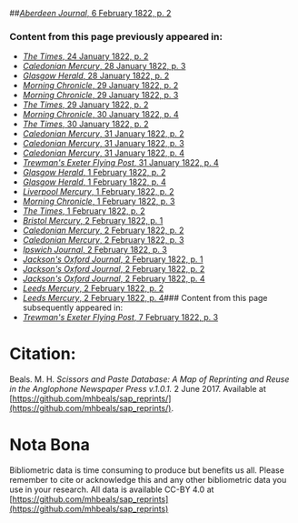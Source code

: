 ##[*Aberdeen Journal*, 6 February 1822, p. 2](https://mhbeals.github.io/sap_html/Aberdeen-Journal/Aberdeen-Journal-6-February-1822-p-2)

### Content from this page previously appeared in:
+ [*The Times*, 24 January 1822, p. 2](https://mhbeals.github.io/sap_html/The-Times/The-Times-24-January-1822-p-2)
+ [*Caledonian Mercury*, 28 January 1822, p. 3](https://mhbeals.github.io/sap_html/Caledonian-Mercury/Caledonian-Mercury-28-January-1822-p-3)
+ [*Glasgow Herald*, 28 January 1822, p. 2](https://mhbeals.github.io/sap_html/Glasgow-Herald/Glasgow-Herald-28-January-1822-p-2)
+ [*Morning Chronicle*, 29 January 1822, p. 2](https://mhbeals.github.io/sap_html/Morning-Chronicle/Morning-Chronicle-29-January-1822-p-2)
+ [*Morning Chronicle*, 29 January 1822, p. 3](https://mhbeals.github.io/sap_html/Morning-Chronicle/Morning-Chronicle-29-January-1822-p-3)
+ [*The Times*, 29 January 1822, p. 2](https://mhbeals.github.io/sap_html/The-Times/The-Times-29-January-1822-p-2)
+ [*Morning Chronicle*, 30 January 1822, p. 4](https://mhbeals.github.io/sap_html/Morning-Chronicle/Morning-Chronicle-30-January-1822-p-4)
+ [*The Times*, 30 January 1822, p. 2](https://mhbeals.github.io/sap_html/The-Times/The-Times-30-January-1822-p-2)
+ [*Caledonian Mercury*, 31 January 1822, p. 2](https://mhbeals.github.io/sap_html/Caledonian-Mercury/Caledonian-Mercury-31-January-1822-p-2)
+ [*Caledonian Mercury*, 31 January 1822, p. 3](https://mhbeals.github.io/sap_html/Caledonian-Mercury/Caledonian-Mercury-31-January-1822-p-3)
+ [*Caledonian Mercury*, 31 January 1822, p. 4](https://mhbeals.github.io/sap_html/Caledonian-Mercury/Caledonian-Mercury-31-January-1822-p-4)
+ [*Trewman's Exeter Flying Post*, 31 January 1822, p. 4](https://mhbeals.github.io/sap_html/Trewman's-Exeter-Flying-Post/Trewman's-Exeter-Flying-Post-31-January-1822-p-4)
+ [*Glasgow Herald*, 1 February 1822, p. 2](https://mhbeals.github.io/sap_html/Glasgow-Herald/Glasgow-Herald-1-February-1822-p-2)
+ [*Glasgow Herald*, 1 February 1822, p. 4](https://mhbeals.github.io/sap_html/Glasgow-Herald/Glasgow-Herald-1-February-1822-p-4)
+ [*Liverpool Mercury*, 1 February 1822, p. 2](https://mhbeals.github.io/sap_html/Liverpool-Mercury/Liverpool-Mercury-1-February-1822-p-2)
+ [*Morning Chronicle*, 1 February 1822, p. 3](https://mhbeals.github.io/sap_html/Morning-Chronicle/Morning-Chronicle-1-February-1822-p-3)
+ [*The Times*, 1 February 1822, p. 2](https://mhbeals.github.io/sap_html/The-Times/The-Times-1-February-1822-p-2)
+ [*Bristol Mercury*, 2 February 1822, p. 1](https://mhbeals.github.io/sap_html/Bristol-Mercury/Bristol-Mercury-2-February-1822-p-1)
+ [*Caledonian Mercury*, 2 February 1822, p. 2](https://mhbeals.github.io/sap_html/Caledonian-Mercury/Caledonian-Mercury-2-February-1822-p-2)
+ [*Caledonian Mercury*, 2 February 1822, p. 3](https://mhbeals.github.io/sap_html/Caledonian-Mercury/Caledonian-Mercury-2-February-1822-p-3)
+ [*Ipswich Journal*, 2 February 1822, p. 3](https://mhbeals.github.io/sap_html/Ipswich-Journal/Ipswich-Journal-2-February-1822-p-3)
+ [*Jackson's Oxford Journal*, 2 February 1822, p. 1](https://mhbeals.github.io/sap_html/Jackson's-Oxford-Journal/Jackson's-Oxford-Journal-2-February-1822-p-1)
+ [*Jackson's Oxford Journal*, 2 February 1822, p. 2](https://mhbeals.github.io/sap_html/Jackson's-Oxford-Journal/Jackson's-Oxford-Journal-2-February-1822-p-2)
+ [*Jackson's Oxford Journal*, 2 February 1822, p. 4](https://mhbeals.github.io/sap_html/Jackson's-Oxford-Journal/Jackson's-Oxford-Journal-2-February-1822-p-4)
+ [*Leeds Mercury*, 2 February 1822, p. 2](https://mhbeals.github.io/sap_html/Leeds-Mercury/Leeds-Mercury-2-February-1822-p-2)
+ [*Leeds Mercury*, 2 February 1822, p. 4](https://mhbeals.github.io/sap_html/Leeds-Mercury/Leeds-Mercury-2-February-1822-p-4)### Content from this page subsequently appeared in:
+ [*Trewman's Exeter Flying Post*, 7 February 1822, p. 3](https://mhbeals.github.io/sap_html/Trewman's-Exeter-Flying-Post/Trewman's-Exeter-Flying-Post-7-February-1822-p-3)
                    
# Citation: 

Beals. M. H. *Scissors and Paste Database: A Map of Reprinting and Reuse in the Anglophone Newspaper Press v.1.0.1.* 2 June 2017. Available at [https://github.com/mhbeals/sap_reprints/](https://github.com/mhbeals/sap_reprints/). 
                    
# Nota Bona

Bibliometric data is time consuming to produce but benefits us all. Please remember to cite or acknowledge this and any other bibliometric data you use in your research. All data is available CC-BY 4.0 at [https://github.com/mhbeals/sap_reprints](https://github.com/mhbeals/sap_reprints)